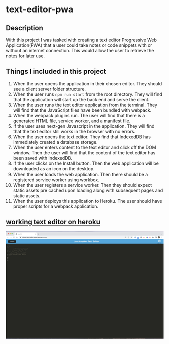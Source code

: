 # text-editor-pwa

## Description
With this project I was tasked with creating a text editor Progressive Web Application(PWA) that a user could take notes 
or code snippets with or without an internet connection.  This would allow the user to retrieve the notes for later use.

## Things I included in this project
1. When the user opens the application in their chosen editor. They should see a client server folder structure.
2. When the user runs `npm run start` from the root directory. They will find that the application will start up the 
back end and serve the client.
3. When the user runs the text editor application from the terminal.  They will find that the JavaScript files have been
bundled with webpack.
4. When the webpack plugins run.  The user will find that there is a generated HTML file, service worker, and a manifest 
file.
5. If the user uses next-gen Javascript in the application. They will find that the text editor still works in the 
browser with no errors.
6. When the user opens the text editor. They find that IndexedDB has immediately created a database storage.
7. When the user enters content to the text editor and click off the DOM window.  Then the user will find that the 
content of the text editor has been saved with IndexedDB.
8. If the user clicks on the Install button.  Then the web application will be downloaded as an icon on the desktop.
9. When the user loads the web application.  Then there should be a registered service worker using workbox.
10. When the user registers a service worker. Then they should expect static assets pre cached upon loading along with
subsequent pages and static assets.
11. When the user deploys this application to Heroku.  The user should have proper scripts for a webpack application.

## [working text editor on heroku](https://cefaust-text-editor-pwa.herokuapp.com/)
![text-editor-pwa](./images/text-editor-pwa.png)
